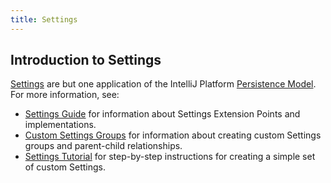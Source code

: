 ```yaml
---
title: Settings
---
```

<!-- Copyright 2000-2020 JetBrains s.r.o. and other contributors. Use of this source code is governed by the Apache 2.0 license that can be found in the LICENSE file. -->

## Introduction to Settings
[Settings](https://www.jetbrains.com/help/idea/configuring-project-and-ide-settings.html) are but one application of the IntelliJ Platform [Persistence Model](/basics/persistence.md).
For more information, see:
* [Settings Guide](/reference_guide/settings_guide.md) for information about Settings Extension Points and implementations.
* [Custom Settings Groups](/reference_guide/settings_groups.md) for information about creating custom Settings groups and parent-child relationships.
* [Settings Tutorial](/tutorials/settings_tutorial.md) for step-by-step instructions for creating a simple set of custom Settings.

